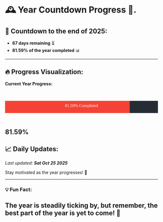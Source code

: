 
# &#x1F570; **Year Countdown Progress** &#x1F389;.

## &#x1F4C5; Countdown to the end of 2025:
- **67 days remaining** &#x23F3;
- **81.59% of the year completed** &#x1F4CA;

---

## &#x1F525; **Progress Visualization**:

**Current Year Progress:**

<br><br>
![Progress Bar](https://raw.githubusercontent.com/dayanidigv/year-countdown-progress/main/progress-bar.svg)
<br><br>

**81.59%**
---

## &#x1F4C8; **Daily Updates**:

_Last updated: **Sat Oct 25 2025**_

Stay motivated as the year progresses! &#x1F680;

--- 

### &#x1F4A1; **Fun Fact:**
The year is steadily ticking by, but remember, the best part of the year is yet to come! &#x1F31F;
---
